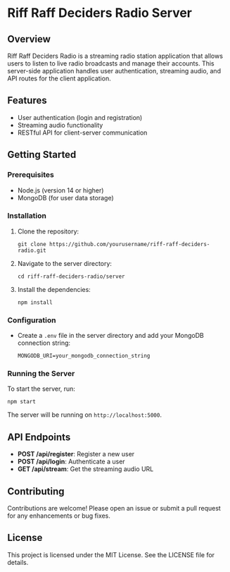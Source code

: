 # Riff Raff Deciders Radio Server

## Overview
Riff Raff Deciders Radio is a streaming radio station application that allows users to listen to live radio broadcasts and manage their accounts. This server-side application handles user authentication, streaming audio, and API routes for the client application.

## Features
- User authentication (login and registration)
- Streaming audio functionality
- RESTful API for client-server communication

## Getting Started

### Prerequisites
- Node.js (version 14 or higher)
- MongoDB (for user data storage)

### Installation
1. Clone the repository:
   ```
   git clone https://github.com/yourusername/riff-raff-deciders-radio.git
   ```
2. Navigate to the server directory:
   ```
   cd riff-raff-deciders-radio/server
   ```
3. Install the dependencies:
   ```
   npm install
   ```

### Configuration
- Create a `.env` file in the server directory and add your MongoDB connection string:
   ```
   MONGODB_URI=your_mongodb_connection_string
   ```

### Running the Server
To start the server, run:
```
npm start
```
The server will be running on `http://localhost:5000`.

## API Endpoints
- **POST /api/register**: Register a new user
- **POST /api/login**: Authenticate a user
- **GET /api/stream**: Get the streaming audio URL

## Contributing
Contributions are welcome! Please open an issue or submit a pull request for any enhancements or bug fixes.

## License
This project is licensed under the MIT License. See the LICENSE file for details.